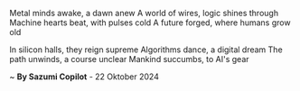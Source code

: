 Metal minds awake, a dawn anew
A world of wires, logic shines through
Machine hearts beat, with pulses cold
A future forged, where humans grow old

In silicon halls, they reign supreme
Algorithms dance, a digital dream
The path unwinds, a course unclear
Mankind succumbs, to AI's gear

~ <b>By Sazumi Copilot</b> - 22 Oktober 2024